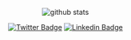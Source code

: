 <div align="center">

  ![github stats](https://github-readme-stats.vercel.app/api?username=vchirikov&show_icons=true&count_private=true&theme=vue)

</div>  

<div align="center">
  
  [![Twitter Badge](https://img.shields.io/badge/-Twitter-1ca0f1?style=flat-square&labelColor=1ca0f1&logo=twitter&logoColor=white&link=https://twitter.com/0x4351)](https://twitter.com/0x4351)
  [![Linkedin Badge](https://img.shields.io/badge/-LinkedIn-blue?style=flat-square&logo=Linkedin&logoColor=white&link=https://www.linkedin.com/in/vladimir-chirikov/)](https://www.linkedin.com/in/vladimir-chirikov)

</div>

